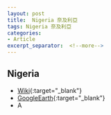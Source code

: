 ```yaml
---
layout: post
title:  Nigeria 奈及利亞
tags: Nigeria 奈及利亞 
categories:
- Article
excerpt_separator:  <!--more-->
---
```

## Nigeria 
- [Wiki](https://zh.wikipedia.org/w/index.php?search=Nigeria "Wiki"){:target="_blank"} 
- [GoogleEarth](https://earth.google.com/web/search/Nigeria "GoogleEarth"){:target="_blank"} 
- A 

